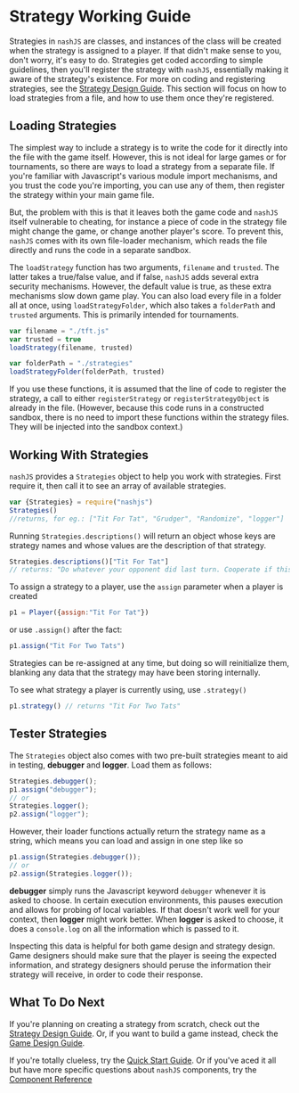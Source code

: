 # Strategy Working Guide

Strategies in `nashJS` are classes, and instances of the class will be created when the strategy is assigned to a player. If that didn't make sense to you, don't worry, it's easy to do. Strategies get coded according to simple guidelines, then you'll register the strategy with `nashJS`, essentially making it aware of the strategy's existence. For more on coding and registering strategies, see the [Strategy Design Guide](./strategy-design.md). This section will focus on how to load strategies from a file, and how to use them once they're registered.

## Loading Strategies

The simplest way to include a strategy is to write the code for it directly into the file with the game itself. However, this is not ideal for large games or for tournaments, so there are ways to load a strategy from a separate file. If you're familiar with Javascript's various module import mechanisms, and you trust the code you're importing, you can use any of them, then register the strategy within your main game file.

But, the problem with this is that it leaves both the game code and `nashJS` itself vulnerable to cheating, for instance a piece of code in the strategy file might change the game, or change another player's score. To prevent this, `nashJS` comes with its own file-loader mechanism, which reads the file directly and runs the code in a separate sandbox.

The `loadStrategy` function has two arguments, `filename` and `trusted`. The latter takes a true/false value, and if false, `nashJS` adds several extra security mechanisms. However, the default value is true, as these extra mechanisms slow down game play. You can also load every file in a folder all at once, using `loadStrategyFolder`, which also takes a `folderPath` and `trusted` arguments. This is primarily intended for tournaments.

```js
var filename = "./tft.js"
var trusted = true
loadStrategy(filename, trusted)

var folderPath = "./strategies"
loadStrategyFolder(folderPath, trusted)
```

If you use these functions, it is assumed that the line of code to register the strategy, a call to either `registerStrategy` or `registerStrategyObject` is already in the file. (However, because this code runs in a constructed sandbox, there is no need to import these functions within the strategy files. They will be injected into the sandbox context.)

## Working With Strategies

`nashJS` provides a `Strategies` object to help you work with strategies. First require it, then call it to see an array of available strategies.

```js
var {Strategies} = require("nashjs")
Strategies()
//returns, for eg.: ["Tit For Tat", "Grudger", "Randomize", "logger"]
```

Running `Strategies.descriptions()` will return an object whose keys are strategy names and whose values are the description of that strategy.

```js
Strategies.descriptions()["Tit For Tat"]
// returns: "Do whatever your opponent did last turn. Cooperate if this is the first turn."
```

To assign a strategy to a player, use the `assign` parameter when a player is created
```js
p1 = Player({assign:"Tit For Tat"})
```

or use `.assign()` after the fact:
```js
p1.assign("Tit For Two Tats")
```
Strategies can be re-assigned at any time, but doing so will reinitialize them, blanking any data that the strategy may have been storing internally.

To see what strategy a player is currently using, use `.strategy()`
```js
p1.strategy() // returns "Tit For Two Tats"
```

## Tester Strategies

The `Strategies` object also comes with two pre-built strategies meant to aid in testing, **debugger** and **logger**. Load them as follows:
```js
Strategies.debugger();
p1.assign("debugger");
// or
Strategies.logger();
p2.assign("logger");
```
However, their loader functions actually return the strategy name as a string, which means you can load and assign in one step like so
```js
p1.assign(Strategies.debugger());
// or
p2.assign(Strategies.logger());
```

**debugger** simply runs the Javascript keyword `debugger` whenever it is asked to choose. In certain execution environments, this pauses execution and allows for probing of local variables. If that doesn't work well for your context, then **logger** might work better. When **logger** is asked to choose, it does a `console.log` on all the information which is passed to it.

Inspecting this data is helpful for both game design and strategy design. Game designers should make sure that the player is seeing the expected information, and strategy designers should peruse the information their strategy will receive, in order to code their response.

## What To Do Next

If you're planning on creating a strategy from scratch, check out the [Strategy Design Guide](./strategy-design.md). Or, if you want to build a game instead, check the [Game Design Guide](./game-design.md).

If you're totally clueless, try the [Quick Start Guide](./quick-start.md). Or if you've aced it all but have more specific questions about `nashJS` components, try the [Component Reference](./components/index.md)
